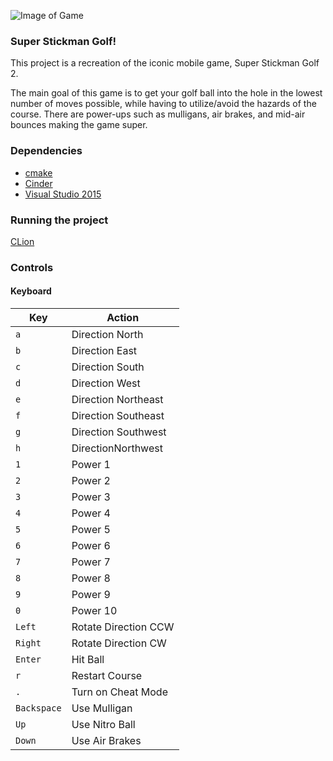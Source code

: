 ![Image of Game](https://github.com/uiuc-sp21-cs126/final-project-josephjkuang/blob/main/static/img/game.png)

### Super Stickman Golf!

This project is a recreation of the iconic mobile game, Super Stickman Golf 2.

The main goal of this game is to get your
golf ball into the hole in the lowest number of moves possible, while having to utilize/avoid the hazards of the course.
There are power-ups such as mulligans, air brakes, and mid-air bounces making the game super.

### Dependencies
* [cmake](https://cmake.org/)
* [Cinder](https://libcinder.org/download)
* [Visual Studio 2015](https://www.microsoft.com/en-us/download/details.aspx?id=48145)

### Running the project
[CLion](https://www.jetbrains.com/clion/)

### Controls
#### Keyboard
| Key         | Action
| ----------- |----------------------|
| `a`         | Direction North      |
| `b`         | Direction East       |
| `c`         | Direction South      |
| `d`         | Direction West       |
| `e`         | Direction Northeast  |
| `f`         | Direction Southeast  |
| `g`         | Direction Southwest  |
| `h`         | DirectionNorthwest   |
| `1`         | Power 1              |
| `2`         | Power 2              |
| `3`         | Power 3              |
| `4`         | Power 4              |
| `5`         | Power 5              |
| `6`         | Power 6              |
| `7`         | Power 7              |
| `8`         | Power 8              |
| `9`         | Power 9              |
| `0`         | Power 10             |
| `Left`      | Rotate Direction CCW |
| `Right`     | Rotate Direction CW  |
| `Enter`     | Hit Ball             |
| `r`         | Restart Course       |
| `.`         | Turn on Cheat Mode   |
| `Backspace` | Use Mulligan         |
| `Up`        | Use Nitro Ball       |
| `Down`      | Use Air Brakes       |